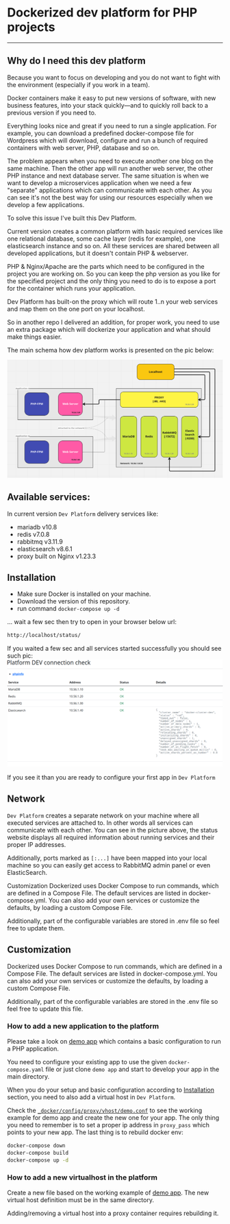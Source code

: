# Dockerized dev platform for PHP projects


---


## Why do I need this dev platform


Because you want to focus on developing and you do not want to fight with the environment (especially if you work in a team).


Docker containers make it easy to put new versions of software, with new business features, into your stack quickly—and to quickly roll back to a previous version if you need to.


Everything looks nice and great if you need to run a single application. For example, you can download a predefined docker-compose file for Wordpress which will download, configure and run a bunch of required containers with web server, PHP, database and so on.


The problem appears when you need to execute another one blog on the same machine. Then the other app will run another web server, the other PHP instance and next database server. The same situation is when we want to develop a microservices application when we need a few "separate" applications which can communicate with each other.
As you can see it's not the best way for using our resources especially when we develop a few applications.


To solve this issue I've built this Dev Platform.




Current version creates a common platform with basic required services like one relational database, some cache layer (redis for example), one elasticsearch instance and so on.
All these services are shared between all developed applications, but it doesn't contain PHP & webserver.


PHP & Nginx/Apache are the parts which need to be configured in the project you are working on. So you can keep the php version as you like for the specified project and the only thing you need to do is to expose a port for the container which runs your application.


Dev Platform has built-on the proxy which will route 1..n your web services and map them on the one port on your localhost.


So in another repo I delivered an addition, for proper work, you need to use an extra package which will dockerize your application and what should make things easier.


The main schema how dev platform works is presented on the pic below:

![img_1.png](assets/img.png)



## Available services:


In current version `Dev Platform` delivery services like:


- mariadb v10.8
- redis v7.0.8
- rabbitmq v3.11.9
- elasticsearch v8.6.1
- proxy built on Nginx v1.23.3


## Installation


- Make sure Docker is installed on your machine.
- Download the version of this repository.
- run command `docker-compose up -d`

... wait a few sec then try to open in your browser below url:

```html
http://localhost/status/
```

If you waited a few sec and all services started successfully you should see such pic:  
![img_1.png](assets/img_1.png)


If you see it than you are ready to configure your first app in `Dev Platform`

## Network 

`Dev Platform` creates a separate network on your machine where all executed services are attached to. In other words all services can communicate with each other. You can see in the picture above, the status website displays all required information about running services and their proper IP addresses.

Additionally, ports marked as `[:...]` have been mapped into your local machine so you can easily get access to RabbitMQ admin panel or even ElasticSearch.

Customization
Dockerized uses Docker Compose to run commands, which are defined in a Compose File. The default services are listed in docker-compose.yml. You can also add your own services or customize the defaults, by loading a custom Compose File.

Additionally, part of the configurable variables are stored in .env file so feel free to update them.



## Customization


Dockerized uses Docker Compose to run commands, which are defined in a Compose File. The default services are listed in docker-compose.yml. You can also add your own services or customize the defaults, by loading a custom Compose File.


Additionally, part of the configurable variables are stored in the .env file so feel free to update this file.


### How to add a new application to the platform

Please take a look on [demo app](https://github.com/pmiroslawski/dev-platform-demo-app-php) which contains a basic configuration to run a PHP application.

You need to configure your existing app to use the given `docker-compose.yaml` file or just clone `demo app` and start to develop your app in the main directory.

When you do your setup and basic configuration according to [Installation](https://github.com/pmiroslawski/dev-platform-demo-app-php/#installation) section, you need to also add a virtual host in `Dev Platform`.

Check the [`_docker/config/proxy/vhost/demo.conf`](https://github.com/pmiroslawski/dev-platform/blob/develop/_docker/config/proxy/vhost/demo.conf) to see the working example for demo app and create the new one for your app. The only thing you need to remember is to set a proper ip address in `proxy_pass` which points to your new app. The last thing is to rebuild docker env:
```bash
docker-compose down
docker-compose build
docker-compose up -d
```


### How to add a new virtualhost in the platform

Create a new file based on the working example of  [demo app](https://github.com/pmiroslawski/dev-platform/blob/develop/_docker/config/proxy/vhost/demo.conf). The new virtual host definition must be in the same directory.

Adding/removing a virtual host into a proxy container requires rebuilding it.
